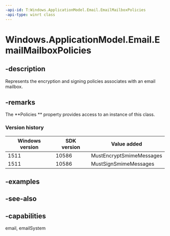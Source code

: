 ```yaml
---
-api-id: T:Windows.ApplicationModel.Email.EmailMailboxPolicies
-api-type: winrt class
---
```


<!-- Class syntax.
public class EmailMailboxPolicies : Windows.ApplicationModel.Email.IEmailMailboxPolicies, Windows.ApplicationModel.Email.IEmailMailboxPolicies2, Windows.ApplicationModel.Email.IEmailMailboxPolicies3
-->

# Windows.ApplicationModel.Email.EmailMailboxPolicies

## -description
Represents the encryption and signing policies associates with an email mailbox.

## -remarks
The **Policies ** property provides access to an instance of this class.

### Version history

| Windows version | SDK version | Value added |
| -- | -- | -- |
| 1511 | 10586 | MustEncryptSmimeMessages |
| 1511 | 10586 | MustSignSmimeMessages |

## -examples

## -see-also

## -capabilities
email, emailSystem
